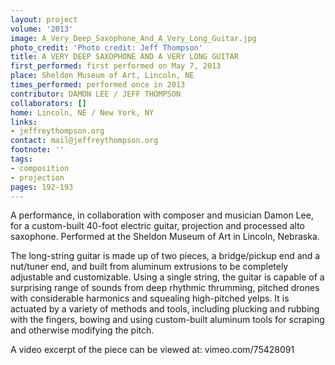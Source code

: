 ```yaml
---
layout: project
volume: '2013'
image: A_Very_Deep_Saxophone_And_A_Very_Long_Guitar.jpg
photo_credit: 'Photo credit: Jeff Thompson'
title: A VERY DEEP SAXOPHONE AND A VERY LONG GUITAR
first_performed: first performed on May 7, 2013
place: Sheldon Museum of Art, Lincoln, NE
times_performed: performed once in 2013
contributor: DAMON LEE / JEFF THOMPSON
collaborators: []
home: Lincoln, NE / New York, NY
links:
- jeffreythompson.org
contact: mail@jeffreythompson.org
footnote: ''
tags:
- composition
- projection
pages: 192-193
---
```


A performance, in collaboration with composer and musician Damon Lee, for a custom-built 40-foot electric guitar, projection and processed alto saxophone. Performed at the Sheldon Museum of Art in Lincoln, Nebraska.

The long-string guitar is made up of two pieces, a bridge/pickup end and a nut/tuner end, and built from aluminum extrusions to be completely adjustable and customizable. Using a single string, the guitar is capable of a surprising range of sounds from deep rhythmic thrumming, pitched drones with considerable harmonics and squealing high-pitched yelps. It is actuated by a variety of methods and tools, including plucking and rubbing with the fingers, bowing and using custom-built aluminum tools for scraping and otherwise modifying the pitch.

A video excerpt of the piece can be viewed at: vimeo.com/75428091
